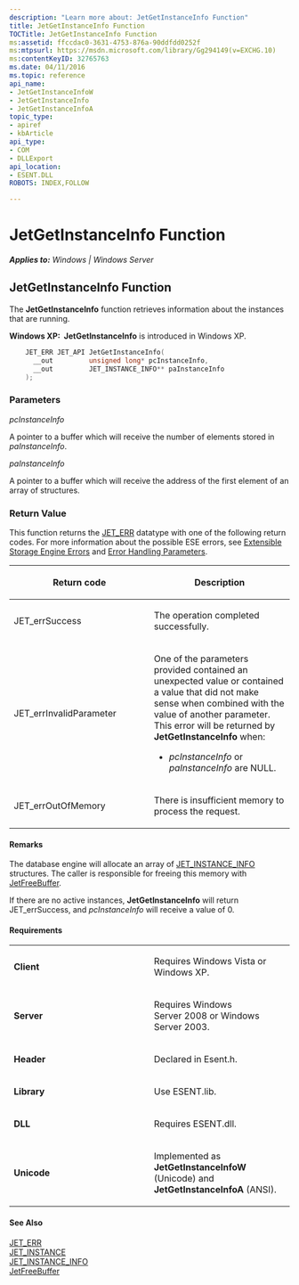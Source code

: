 ```yaml
---
description: "Learn more about: JetGetInstanceInfo Function"
title: JetGetInstanceInfo Function
TOCTitle: JetGetInstanceInfo Function
ms:assetid: ffccdac0-3631-4753-876a-90ddfdd0252f
ms:mtpsurl: https://msdn.microsoft.com/library/Gg294149(v=EXCHG.10)
ms:contentKeyID: 32765763
ms.date: 04/11/2016
ms.topic: reference
api_name: 
- JetGetInstanceInfoW
- JetGetInstanceInfo
- JetGetInstanceInfoA
topic_type: 
- apiref
- kbArticle
api_type: 
- COM
- DLLExport
api_location: 
- ESENT.DLL
ROBOTS: INDEX,FOLLOW

---
```


# JetGetInstanceInfo Function


_**Applies to:** Windows | Windows Server_

## JetGetInstanceInfo Function

The **JetGetInstanceInfo** function retrieves information about the instances that are running.

**Windows XP:  JetGetInstanceInfo** is introduced in Windows XP.

```cpp
    JET_ERR JET_API JetGetInstanceInfo(
      __out         unsigned long* pcInstanceInfo,
      __out         JET_INSTANCE_INFO** paInstanceInfo
    );
```

### Parameters

*pcInstanceInfo*

A pointer to a buffer which will receive the number of elements stored in *paInstanceInfo*.

*paInstanceInfo*

A pointer to a buffer which will receive the address of the first element of an array of structures.

### Return Value

This function returns the [JET_ERR](./jet-err.md) datatype with one of the following return codes. For more information about the possible ESE errors, see [Extensible Storage Engine Errors](./extensible-storage-engine-errors.md) and [Error Handling Parameters](./error-handling-parameters.md).

<table>
<colgroup>
<col style="width: 50%" />
<col style="width: 50%" />
</colgroup>
<thead>
<tr class="header">
<th><p>Return code</p></th>
<th><p>Description</p></th>
</tr>
</thead>
<tbody>
<tr class="odd">
<td><p>JET_errSuccess</p></td>
<td><p>The operation completed successfully.</p></td>
</tr>
<tr class="even">
<td><p>JET_errInvalidParameter</p></td>
<td><p>One of the parameters provided contained an unexpected value or contained a value that did not make sense when combined with the value of another parameter. This error will be returned by <strong>JetGetInstanceInfo</strong> when:</p>
<ul>
<li><p><em>pcInstanceInfo</em> or <em>paInstanceInfo</em> are NULL.</p></li>
</ul></td>
</tr>
<tr class="odd">
<td><p>JET_errOutOfMemory</p></td>
<td><p>There is insufficient memory to process the request.</p></td>
</tr>
</tbody>
</table>


#### Remarks

The database engine will allocate an array of [JET_INSTANCE_INFO](./jet-instance-info-structure.md) structures. The caller is responsible for freeing this memory with [JetFreeBuffer](./jetfreebuffer-function.md).

If there are no active instances, **JetGetInstanceInfo** will return JET_errSuccess, and *pcInstanceInfo* will receive a value of 0.

#### Requirements

<table>
<colgroup>
<col style="width: 50%" />
<col style="width: 50%" />
</colgroup>
<tbody>
<tr class="odd">
<td><p><strong>Client</strong></p></td>
<td><p>Requires Windows Vista or Windows XP.</p></td>
</tr>
<tr class="even">
<td><p><strong>Server</strong></p></td>
<td><p>Requires Windows Server 2008 or Windows Server 2003.</p></td>
</tr>
<tr class="odd">
<td><p><strong>Header</strong></p></td>
<td><p>Declared in Esent.h.</p></td>
</tr>
<tr class="even">
<td><p><strong>Library</strong></p></td>
<td><p>Use ESENT.lib.</p></td>
</tr>
<tr class="odd">
<td><p><strong>DLL</strong></p></td>
<td><p>Requires ESENT.dll.</p></td>
</tr>
<tr class="even">
<td><p><strong>Unicode</strong></p></td>
<td><p>Implemented as <strong>JetGetInstanceInfoW</strong> (Unicode) and <strong>JetGetInstanceInfoA</strong> (ANSI).</p></td>
</tr>
</tbody>
</table>


#### See Also

[JET_ERR](./jet-err.md)  
[JET_INSTANCE](./jet-instance.md)  
[JET_INSTANCE_INFO](./jet-instance-info-structure.md)  
[JetFreeBuffer](./jetfreebuffer-function.md)

